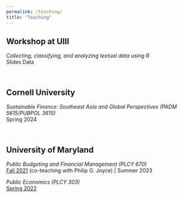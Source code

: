 ```yaml
---
permalink: /teaching/
title: "Teaching"
---
```


Workshop at UIII
---
*Collecting, classifying, and analyzing textual data using R* <br> 
Slides
Data

<br />

Cornell University
---
*Sustainable Finance: Southeast Asia and Global Perspectives (PADM 5615/PUBPOL 3615)* <br> 
Spring 2024

<br />

University of Maryland
---
*Public Budgeting and Financial Management (PLCY 670)* <br> 
[Fall 2021](https://docs.google.com/gview?embedded=true&url=https://asuryoprabowo.github.io/files/PLCY670_2021_Joyce_SuryoPrabowo.pdf) (co-teaching with Philip G. Joyce) | Summer 2023

*Public Economics (PLCY 303)* <br> 
[Spring 2022](https://docs.google.com/gview?embedded=true&url=https://asuryoprabowo.github.io/files/PLCY303_2022_SuryoPrabowo.pdf)

<br />
